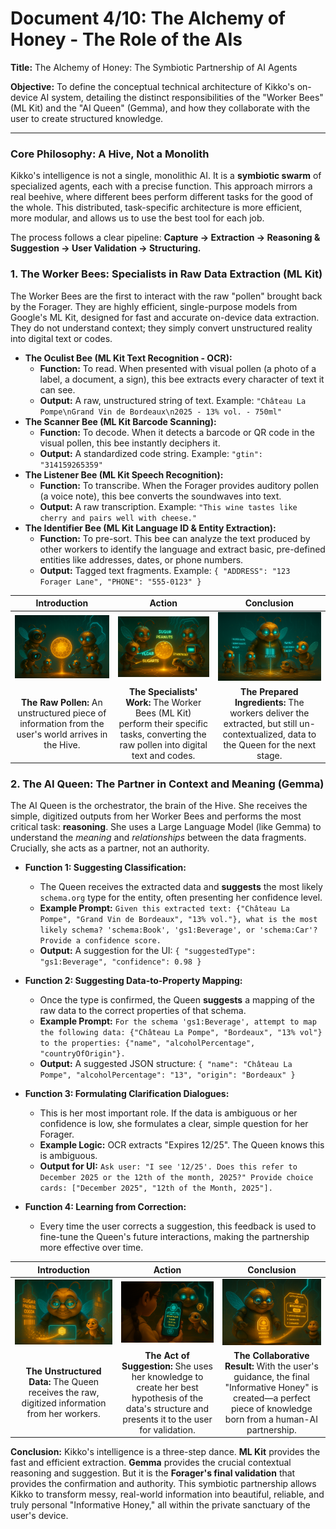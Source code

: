 # Document 4/10: The Alchemy of Honey - The Role of the AIs

**Title:** The Alchemy of Honey: The Symbiotic Partnership of AI Agents

**Objective:** To define the conceptual technical architecture of Kikko's on-device AI system, detailing the distinct responsibilities of the "Worker Bees" (ML Kit) and the "AI Queen" (Gemma), and how they collaborate with the user to create structured knowledge.

---

### **Core Philosophy: A Hive, Not a Monolith**

Kikko's intelligence is not a single, monolithic AI. It is a **symbiotic swarm** of specialized agents, each with a precise function. This approach mirrors a real beehive, where different bees perform different tasks for the good of the whole. This distributed, task-specific architecture is more efficient, more modular, and allows us to use the best tool for each job.

The process follows a clear pipeline: **Capture -> Extraction -> Reasoning & Suggestion -> User Validation -> Structuring.**

### **1. The Worker Bees: Specialists in Raw Data Extraction (ML Kit)**

The Worker Bees are the first to interact with the raw "pollen" brought back by the Forager. They are highly efficient, single-purpose models from Google's ML Kit, designed for fast and accurate on-device data extraction. They do not understand context; they simply convert unstructured reality into digital text or codes.

*   **The Oculist Bee (ML Kit Text Recognition - OCR):**
    *   **Function:** To read. When presented with visual pollen (a photo of a label, a document, a sign), this bee extracts every character of text it can see.
    *   **Output:** A raw, unstructured string of text. Example: `"Château La Pompe\nGrand Vin de Bordeaux\n2025 - 13% vol. - 750ml"`
*   **The Scanner Bee (ML Kit Barcode Scanning):**
    *   **Function:** To decode. When it detects a barcode or QR code in the visual pollen, this bee instantly deciphers it.
    *   **Output:** A standardized code string. Example: `"gtin": "314159265359"`
*   **The Listener Bee (ML Kit Speech Recognition):**
    *   **Function:** To transcribe. When the Forager provides auditory pollen (a voice note), this bee converts the soundwaves into text.
    *   **Output:** A raw transcription. Example: `"This wine tastes like cherry and pairs well with cheese."`
*   **The Identifier Bee (ML Kit Language ID & Entity Extraction):**
    *   **Function:** To pre-sort. This bee can analyze the text produced by other workers to identify the language and extract basic, pre-defined entities like addresses, dates, or phone numbers.
    *   **Output:** Tagged text fragments. Example: `{ "ADDRESS": "123 Forager Lane", "PHONE": "555-0123" }`

| Introduction | Action | Conclusion |
| :---: | :---: | :---: |
| <img src="illustrations/mlkit_intro.png" alt="Cinematic 3D render, animation movie style. A glowing orb of 'pollen' (a photo of a wine label) floats inside the Hive. A team of cute, specialized robot bees with different tools (a lens, a barcode scanner) surrounds it."> | <img src="illustrations/mlkit_action.png" alt="Cinematic 3D render, animation movie style. One robot bee projects a beam of light, extracting glowing text strings from the pollen. Another bee extracts a barcode string. The data is still raw and disconnected."> | <img src="illustrations/mlkit_conclusion.png" alt="Cinematic 3D render, animation movie style. The worker bees present their findings—neat streams of raw text and numbers—to the AI Queen, who waits patiently at the center of the Hive."> |
| **The Raw Pollen:** An unstructured piece of information from the user's world arrives in the Hive. | **The Specialists' Work:** The Worker Bees (ML Kit) perform their specific tasks, converting the raw pollen into digital text and codes. | **The Prepared Ingredients:** The workers deliver the extracted, but still un-contextualized, data to the Queen for the next stage. |

### **2. The AI Queen: The Partner in Context and Meaning (Gemma)**

The AI Queen is the orchestrator, the brain of the Hive. She receives the simple, digitized outputs from her Worker Bees and performs the most critical task: **reasoning**. She uses a Large Language Model (like Gemma) to understand the *meaning* and *relationships* between the data fragments. Crucially, she acts as a partner, not an authority.

*   **Function 1: Suggesting Classification:**
    *   The Queen receives the extracted data and **suggests** the most likely `schema.org` type for the entity, often presenting her confidence level.
    *   **Example Prompt:** `Given this extracted text: {"Château La Pompe", "Grand Vin de Bordeaux", "13% vol."}, what is the most likely schema? 'schema:Book', 'gs1:Beverage', or 'schema:Car'? Provide a confidence score.`
    *   **Output:** A suggestion for the UI: `{ "suggestedType": "gs1:Beverage", "confidence": 0.98 }`

*   **Function 2: Suggesting Data-to-Property Mapping:**
    *   Once the type is confirmed, the Queen **suggests** a mapping of the raw data to the correct properties of that schema.
    *   **Example Prompt:** `For the schema 'gs1:Beverage', attempt to map the following data: {"Château La Pompe", "Bordeaux", "13% vol"} to the properties: {"name", "alcoholPercentage", "countryOfOrigin"}.`
    *   **Output:** A suggested JSON structure: `{ "name": "Château La Pompe", "alcoholPercentage": "13", "origin": "Bordeaux" }`

*   **Function 3: Formulating Clarification Dialogues:**
    *   This is her most important role. If the data is ambiguous or her confidence is low, she formulates a clear, simple question for her Forager.
    *   **Example Logic:** OCR extracts "Expires 12/25". The Queen knows this is ambiguous.
    *   **Output for UI:** `Ask user: "I see '12/25'. Does this refer to December 2025 or the 12th of the month, 2025?" Provide choice cards: ["December 2025", "12th of the Month, 2025"].`

*   **Function 4: Learning from Correction:**
    *   Every time the user corrects a suggestion, this feedback is used to fine-tune the Queen's future interactions, making the partnership more effective over time.

| Introduction | Action | Conclusion |
| :---: | :---: | :---: |
| <img src="illustrations/gemma_intro.png" alt="Cinematic 3D render, animation movie style. The wise AI Queen contemplates the streams of raw data flowing from her worker bees. Her glowing spectacles analyze the information."> | <img src="illustrations/gemma_action.png" alt="Cinematic 3D render, animation movie style. The Queen presents her best guess to the user as a holographic data structure, with a small question mark icon indicating she seeks confirmation."> | <img src="illustrations/gemma_conclusion.png" alt="Cinematic 3D render, animation movie style. After getting confirmation from the user, the Queen confidently finalizes the shimmering honeycomb cell. She looks satisfied with their collaborative work."> |
| **The Unstructured Data:** The Queen receives the raw, digitized information from her workers. | **The Act of Suggestion:** She uses her knowledge to create her best hypothesis of the data's structure and presents it to the user for validation. | **The Collaborative Result:** With the user's guidance, the final "Informative Honey" is created—a perfect piece of knowledge born from a human-AI partnership. |

**Conclusion:**
Kikko's intelligence is a three-step dance. **ML Kit** provides the fast and efficient extraction. **Gemma** provides the crucial contextual reasoning and suggestion. But it is the **Forager's final validation** that provides the confirmation and authority. This symbiotic partnership allows Kikko to transform messy, real-world information into beautiful, reliable, and truly personal "Informative Honey," all within the private sanctuary of the user's device.